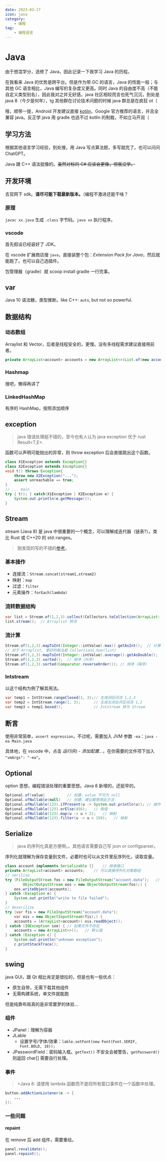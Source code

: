 ```yaml
---
date: 2023-03-17
icon: java
category:
    - 编程
tag:
    - 编程语言
---
```

# Java
由于想混学分，选修了 Java，因此记录一下我学习 Java 的历程。

在我看来 Java 的优势是跨平台。但是作为带 GC 的语言，Java 的性能一般；与其他 GC 语言相比，Java 编写的复杂度又更高。同时 Java 的自由度不高（不能自定义类型别名），因此我对之并无好感。java 社区相较而言也死气沉沉，到处是 java 8（今夕是何年），<span class="heimu" title="你知道的太多了">tg 其他群在讨论技术问题的时候 java 群总是在疯狂 ot（</span>

哦，顺带一提，Android 开发建议直接 [kotlin](./kotlin.md)，Google 官方推荐的语言，并且全兼容 java。反正学 java 用 gradle 也逃不过 kotlin 的制裁，不如立马开润（
## 学习方法
根据其他语言学习经验，到处搜，用 Java 写点算法题，多写就完了。也可以问问 ChatGPT。

Java 跟 C++ 语法挺像的。~~虽然对标的 C# 应该会更像，但我没学。~~
## 开发环境
去官网下 sdk。**请尽可能下载最新版本。**（编程不激进还能干啥？
### 原理
`javac xx.java` 生成 `.class` 字节码。`java xx` 执行程序。
### vscode
首先假设已经装好了 JDK。

在 vscode 扩展商店搜 `java`，直接装整个包：*Extension Pack for Java*，然后就能跑了。也可以自己选插件。

包管理器（gradle）就 scoop install gradle 一行完事。
## var
Java 10 语法糖，类型推断。like C++: `auto`, but not so powerful.
## 数据结构
### 动态数组
Arraylist 和 Vector，后者是线程安全的，更慢。没有多线程需求建议直接用前者。
```java
private ArrayList<account> accounts = new ArrayList<>(List.of(new account("admin", "admin")));
```
### Hashmap
搜吧，懒得再讲了
### LinkedHashMap
有序的 HashMap，按照添加顺序
## exception
> java 错误处理挺不错的，至今也有人认为 java exception 优于 rust Result&lt;T,E&gt;.

函数可以声明可能抛出的异常，则 throw exception 后会直接跳出这个函数。
```java
class X1Exception extends Exception{}
class X2Exception extends Exception{}
void t() throws Exception{
    throw new X2Exception("...");
    assert unreachable == true;
}
// ... main
try { t(); } catch(X1Exception | X2Exception e) {
    System.out.println(e.getMessage());
}
```
## Stream
stream (Java 8) 是 java 中很重要的一个概念，可以理解成迭代器（链表?）。类比 Rust 或 C++20 的 std::ranges。

> 刚发现的写的不错的[参考](https://blog.csdn.net/zhiyuan263287/article/details/124540708)。
### 基本操作
* 连接流：`Stream.concat(stream1,stream2)`
* 映射：`map`
* 过滤：`filter`
* 元素操作：`forEach(lambda)`
### 流转数据结构
```java
var list = Stream.of(1,2,3).collect(Collectors.toCollection(ArrayList::new));   // 为 Arraylist 赋值
list.stream();  // Arraylist 转流
```
### 流计算
```java
Stream.of(1,2,3).mapToInt(Integer::intValue).max().getAsInt();  // 计算最大值
// 对于 Arraylist, 更好的做法是 Collections.max(list)
Stream.of(1,2,3).mapToInt(Integer::intValue).average().getAsDouble();   // 计算平均值
Stream.of(1,2,3).sorted();  // 排序（升序）
Stream.of(1,2,3).sorted(Comparator.reverseOrder()); // 排序（降序）
```
### Intstream
以这个结构为例了解其用法。
```java
var temp1 = IntStream.rangeClosed(1, 3);// 生成闭区间流 1,2,3
var temp2 = IntStream.range(1, 3);      // 生成左闭右开区间流 1,2
var temp3 = temp1.boxed();              // Intstream 转为 Stream
```
## 断言
使用非常简单，`assert expression`，不过呢，需要加入 JVM 参数 `-ea`：`java -ea Main.java`

具体地，在 vscode 中，点击 *运行(R) - 添加配置...*，在你需要的文件项下加入 `"vmArgs": "-ea"`。
## Optional
option 思想，编程错误处理的重要思想。Java 8 新增的，还挺早的。
```java
Optional.of(value)          // 创建，value 不可为 null
Optional.ofNullable(null)   // 创建，建议都使用此方法
Optional.ofNullable(123).ifPresent(u -> System.out.println(u)); // 操作值
Optional.ofNullable(123).orElse(456);   // 取值
Optional.ofNullable(123).map(u -> u + 2);   // 映射
Optional.ofNullable(123).filter(u -> u < 150);   // 映射
```
## Serialize
> java 的序列化真是方便啊。。其他语言需要自己写 json or configparser。

序列化就理解为保存变量到文件，必要时也可以从文件里反序列化，读取变量。
```java
class account implements Serializable {}    // 继承接口
private ArrayList<account> accounts;    // 可以直接序列化对象数组
// serilize
try (FileOutputStream fos = new FileOutputStream("account.data");   // 存在执行目录下
        ObjectOutputStream oos = new ObjectOutputStream(fos);) {
    oos.writeObject(accounts);
} catch (Exception e) {
    System.out.println("write to file failed");
}
// deserilize
try (var fis = new FileInputStream("account.data");
    var ois = new ObjectInputStream(fis);) {
    accounts = (ArrayList<account>) ois.readObject();
} catch (IOException ioe) { // 如果文件不存在
    accounts = new ArrayList<>();   // 默认值
} catch (Exception c) {
    System.out.println("unknown exception");
    c.printStackTrace();
}
```
## swing
java GUI，跟 Qt 相比肯定是很拉的，但是也有一些优点：
* 原生自带，无需下载其他组件
* 无需构建系统，单文件就能跑

但是纯靠布局真的是非常噩梦的体验...
### 组件
* JPanel：理解为容器
* JLable
    * 设置字号/字体/效果：`lable.setFont(new Font(Font.SERIF, Font.BOLD, 18));`
* JPasswordField：密码输入框。`getText()` 不安全会被警告，`getPassword()` 则返回 char[] 需要自行处理。
### 事件
>=Java 8: 请使用 lambda 函数而不是将所有窗口事件在一个函数中处理。
```java
button.addActionListener(e -> {
    ...
});
```
### 一些问题
#### repaint
在 remove 后 add 组件，需要重绘。
```java
panel.revalidate();
panel.repaint();
```
